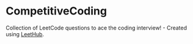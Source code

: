 # CompetitiveCoding
Collection of LeetCode questions to ace the coding interview! - Created using [LeetHub](https://github.com/QasimWani/LeetHub).
